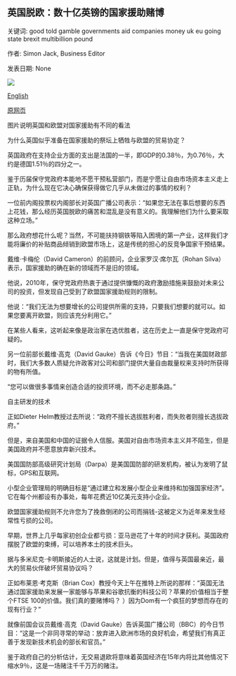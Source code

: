 ## 英国脱欧：数十亿英镑的国家援助赌博

关键词: good told gamble governments aid companies money uk eu going state brexit multibillion pound

作者: Simon Jack, Business Editor

发表日期: None

![](https://ichef.bbci.co.uk/news/1024/branded_news/11109/production/_114279896_capture2.jpg)

[English](Brexit%3A%20The%20multi-billion%20pound%20state%20aid%20gamble.md)

[原网页](https://www.bbc.com/news/business-54069959)

图片说明英国和欧盟对国家援助有不同的看法

为什么英国似乎准备在国家援助的祭坛上牺牲与欧盟的贸易协定？

英国政府在支持企业方面的支出是法国的一半，即GDP的0.38％，为0.76％，大约是德国1.51％的四分之一。

鉴于历届保守党政府本能地不愿干预私营部门，而是宁愿让自由市场资本主义走上正轨，为什么现在它决心确保获得做它几乎从未做过的事情的权利？

一位前内阁投票权内阁部长对英国广播公司表示：“如果您无法在事后想要的东西上花钱，那么经历英国脱欧的痛苦和混乱是没有意义的。我理解他们为什么要采取这种立场。”

那么政府想花什么呢？当然，不可能扶持钢铁等陷入困境的第一产业，这样我们才能将廉价的补贴商品倾销到欧盟市场上，这是传统的担心的反竞争国家干预结果。

戴维·卡梅伦（David Cameron）的前顾问，企业家罗汉·席尔瓦（Rohan Silva）表示，国家援助的确在新的领域而不是旧的领域。

他说，2010年，保守党政府热衷于通过提供慷慨的政府激励措施来鼓励对未来公司的投资，但发现自己受到了欧盟国家援助规则的限制。

他说：“我们无法为想要增长的公司提供所需的支持，只要我们想要的就可以。如果您要离开欧盟，则应该充分利用它。”

在某些人看来，这听起来像是政治家在选优胜者，这在历史上一直是保守党政府可疑的。

另一位前部长戴维·高克（David Gauke）告诉《今日》节目：“当我在美国财政部时，我们大多数人质疑允许政客对公司和部门提供大量自由裁量权来支持时所获得的物有所值。

“您可以做很多事情来创造合适的投资环境，而不必走那条路。”

自主研发的技术

正如Dieter Helm教授过去所说：“政府不擅长选拔胜利者，而失败者则擅长选拔政府。”

但是，来自美国和中国的证据令人信服。美国对自由市场资本主义并不陌生，但是美国政府并不愿意放弃新兴技术。

美国国防部高级研究计划局（Darpa）是美国国防部的研发机构，被认为发明了鼠标，GPS和互联网。

小型企业管理局的明确目标是“通过建立和发展小型企业来维持和加强国家经济”。它在每个州都设有办事处，每年花费近10亿美元支持小企业。

欧盟国家援助规则不允许您为了挽救倒闭的公司而捐钱-这被定义为近年来发生经常性亏损的公司。

早期，世界上几乎每家初创企业都亏损：亚马逊花了十年的时间才获利。英国政府摆脱了欧盟的束缚，可以培养本土的技术巨头。

据与多米尼克·卡明斯接近的人士说，这就是计划。但是，值得与英国最亲近，最大的贸易伙伴破坏贸易协议吗？

正如布莱恩·考克斯（Brian Cox）教授今天上午在推特上所说的那样：“英国无法通过国家援助来发展一家能够与苹果和谷歌抗衡的科技公司？苹果的价值相当于整个FTSE 100的价值。我们真的要赌博吗？ ）因为Dom有一个疯狂的梦想而存在的现有行业？”

就像前国会议员戴维·高克（David Gauke）告诉英国广播公司（BBC）的今日节目：“这是一个非同寻常的举动：放弃进入欧洲市场的良好机会，希望我们有真正善于发现新技术机会的部长和官员。”

鉴于政府自己的分析估计，无交易退欧将意味着英国经济在15年内将比其他情况下缩水9％，这是一场赌注千千万万的赌注。